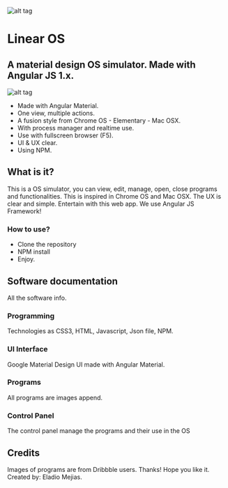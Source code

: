 ![alt tag](http://oi68.tinypic.com/rancsj.jpg)
# Linear OS

## A material design OS simulator. Made with Angular JS 1.x.

![alt tag](http://oi68.tinypic.com/2dhi3rk.jpg)

- Made with Angular Material.
- One view, multiple actions.
- A fusion style from Chrome OS - Elementary - Mac OSX.
- With process manager and realtime use.
- Use with fullscreen browser (F5).
- UI & UX clear.
- Using NPM.


## What is it?

This is a OS simulator, you can view, edit, manage, open, close programs and functionalities. This is inspired in Chrome OS and Mac OSX.
The UX is clear and simple.
Entertain with this web app.
We use Angular JS Framework!

### How to use?

- Clone the repository
- NPM install
- Enjoy.

## Software documentation

All the software info.

### Programming

Technologies as CSS3, HTML, Javascript, Json file, NPM.

### UI Interface

Google Material Design UI made with Angular Material.

### Programs

All programs are images append.


### Control Panel

The control panel manage the programs and their use in the OS

## Credits

Images of programs are from Dribbble users. Thanks!
Hope you like it.
Created by: Eladio Mejias.


